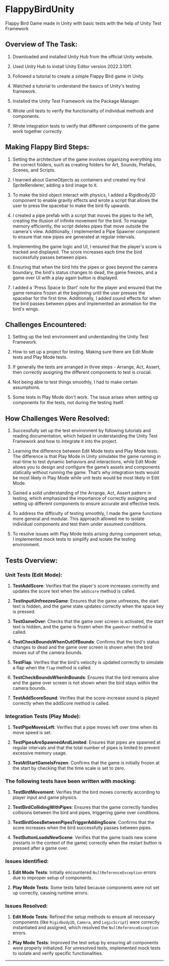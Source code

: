 # FlappyBirdUnity
Flappy Bird Game made in Unity with basic tests with the help of Unity Test Framework

## Overview of The Task:

1. Downloaded and installed Unity Hub from the official Unity website.

2. Used Unity Hub to install Unity Editor version 2022.3.10f1.

3. Followed a tutorial to create a simple Flappy Bird game in Unity.

4. Watched a tutorial to understand the basics of Unity's testing framework.

5. Installed the Unity Test Framework via the Package Manager.

6. Wrote unit tests to verify the functionality of individual methods and components.

7. Wrote integration tests to verify that different components of the game work together correctly.

## Making Flappy Bird Steps:

1. Setting the architecture of the game involves organizing everything into the correct folders, such as creating folders for Art, Sounds, Prefabs, Scenes, and Scripts.

2. I learned about GameObjects as containers and created my first SpriteRenderer, adding a bird image to it.

3. To make the bird object interact with physics, I added a Rigidbody2D component to enable gravity effects and wrote a script that allows the user to press the spacebar to make the bird fly upwards.

4. I created a pipe prefab with a script that moves the pipes to the left, creating the illusion of infinite movement for the bird. To manage memory efficiently, the script deletes pipes that move outside the camera's view. Additionally, I implemented a Pipe Spawner component to ensure that new pipes are generated at regular intervals.

5. Implementing the game logic and UI, I ensured that the player's score is tracked and displayed. The score increases each time the bird successfully passes between pipes.

6. Ensuring that when the bird hits the pipes or goes beyond the camera boundary, the bird's status changes to dead, the game freezes, and a game over UI with a play again button is displayed.

7. I added a 'Press Space to Start' note for the player and ensured that the game remains frozen at the beginning until the user presses the spacebar for the first time. Additionally, I added sound effects for when the bird passes between pipes and implemented an animation for the bird's wings.

## Challenges Encountered:

1. Setting up the test environment and understanding the Unity Test Framework.

2. How to set up a project for testing. Making sure there are Edit Mode tests and Play Mode tests.

3. If generally the tests are arranged in three steps - Arrange, Act, Assert, then correctly assigning the different components to test is crucial.

4. Not being able to test things smoothly, I had to make certain assumptions.

5. Some tests in Play Mode don't work. The issue arises when setting up components for the tests, not during the testing itself.

## How Challenges Were Resolved:

1. Successfully set up the test environment by following tutorials and reading documentation, which helped in understanding the Unity Test Framework and how to integrate it into the project.

2. Learning the difference between Edit Mode tests and Play Mode tests. The difference is that Play Mode in Unity simulates the game running in real-time to test dynamic behaviors and interactions, while Edit Mode allows you to design and configure the game’s assets and components statically without running the game. That’s why integration tests would be most likely in Play Mode while unit tests would be most likely in Edit Mode.

3. Gained a solid understanding of the Arrange, Act, Assert pattern in testing, which emphasized the importance of correctly assigning and setting up different components to ensure accurate and effective tests.

4. To address the difficulty of testing smoothly, I made the game functions more general and modular. This approach allowed me to isolate individual components and test them under assumed conditions.

5. To resolve issues with Play Mode tests arising during component setup, I implemented mock tests to simplify and isolate the testing environment.

## Tests Overview:

### Unit Tests (Edit Mode):

1. **TestAddScore**: Verifies that the player's score increases correctly and updates the score text when the `addScore` method is called.

2. **TestInputUnfreezesGame**: Ensures that the game unfreezes, the start text is hidden, and the game state updates correctly when the space key is pressed.

3. **TestGameOver**: Checks that the game over screen is activated, the start text is hidden, and the game is frozen when the `gameOver` method is called.

4. **TestCheckBoundsWhenOutOfBounds**: Confirms that the bird's status changes to dead and the game over screen is shown when the bird moves out of the camera bounds.

5. **TestFlap**: Verifies that the bird's velocity is updated correctly to simulate a flap when the `flap` method is called.

6. **TestCheckBoundsWhenInBounds**: Ensures that the bird remains alive and the game over screen is not shown when the bird stays within the camera bounds.

7. **TestAddScoreSound**: Verifies that the score-increase sound is played correctly when the addScore method is called.

### Integration Tests (Play Mode):

1. **TestPipeMovesLeft**: Verifies that a pipe moves left over time when its move speed is set.

2. **TestPipesAreSpawnedAndLimited**: Ensures that pipes are spawned at regular intervals and that the total number of pipes is limited to prevent excessive memory usage.

3. **TestAtStartGameIsFrozen**: Confirms that the game is initially frozen at the start by checking that the time scale is set to zero.

### The following tests have been written with mocking:

1. **TestBirdMovement**: Verifies that the bird moves correctly according to player input and game physics.

2. **TestBirdCollidingWithPipes**: Ensures that the game correctly handles collisions between the bird and pipes, triggering game over conditions.

3. **TestBirdGoesBetweenPipesTriggerAddingScore**: Confirms that the score increases when the bird successfully passes between pipes.

4. **TestButtonLoadsNewScene**: Verifies that the game loads new scene (restarts in the context of the game) correctly when the restart button is pressed after a game over.

### Issues Identified:

1. **Edit Mode Tests**: Initially encountered `NullReferenceException` errors due to improper setup of components.

2. **Play Mode Tests**: Some tests failed because components were not set up correctly, causing runtime errors.

### Issues Resolved:

1. **Edit Mode Tests**: Refined the setup methods to ensure all necessary components (like `Rigidbody2D`, `Camera`, and `LogicScript`) were correctly instantiated and assigned, which resolved the `NullReferenceException` errors.

2. **Play Mode Tests**: Improved the test setup by ensuring all components were properly initialized. For unresolved tests, implemented mock tests to isolate and verify specific functionalities.

---
